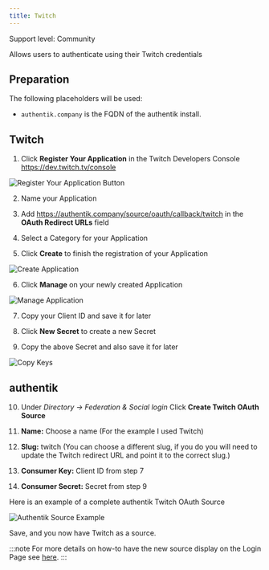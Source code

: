 ```yaml
---
title: Twitch
---
```


<span class="badge badge--secondary">Support level: Community</span>

Allows users to authenticate using their Twitch credentials

## Preparation

The following placeholders will be used:

-   `authentik.company` is the FQDN of the authentik install.

## Twitch

1. Click **Register Your Application** in the Twitch Developers Console https://dev.twitch.tv/console

![Register Your Application Button](twitch1.png)

2. Name your Application

3. Add https://authentik.company/source/oauth/callback/twitch in the **OAuth Redirect URLs** field

4. Select a Category for your Application

5. Click **Create** to finish the registration of your Application

![Create Application](twitch2.png)

6. Click **Manage** on your newly created Application

![Manage Application](twitch3.png)

7. Copy your Client ID and save it for later

8. Click **New Secret** to create a new Secret

9. Copy the above Secret and also save it for later

![Copy Keys](twitch4.png)

## authentik

10. Under _Directory -> Federation & Social login_ Click **Create Twitch OAuth Source**

11. **Name:** Choose a name (For the example I used Twitch)
12. **Slug:** twitch (You can choose a different slug, if you do you will need to update the Twitch redirect URL and point it to the correct slug.)
13. **Consumer Key:** Client ID from step 7
14. **Consumer Secret:** Secret from step 9

Here is an example of a complete authentik Twitch OAuth Source

![Authentik Source Example](twitch5.png)

Save, and you now have Twitch as a source.

:::note
For more details on how-to have the new source display on the Login Page see [here](../../../docs/sources/#add-sources-to-default-login-page).
:::
